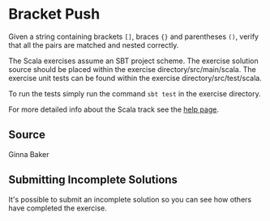 # Bracket Push

Given a string containing brackets `[]`, braces `{}` and parentheses `()`,
verify that all the pairs are matched and nested correctly.

The Scala exercises assume an SBT project scheme. The exercise solution source
should be placed within the exercise directory/src/main/scala. The exercise
unit tests can be found within the exercise directory/src/test/scala.

To run the tests simply run the command `sbt test` in the exercise directory.

For more detailed info about the Scala track see the [help
page](http://exercism.io/languages/scala).


## Source

Ginna Baker

## Submitting Incomplete Solutions
It's possible to submit an incomplete solution so you can see how others have completed the exercise.
